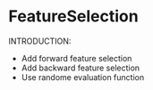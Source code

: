 # FeatureSelection

INTRODUCTION:
- Add forward feature selection
- Add backward feature selection
- Use randome evaluation function
